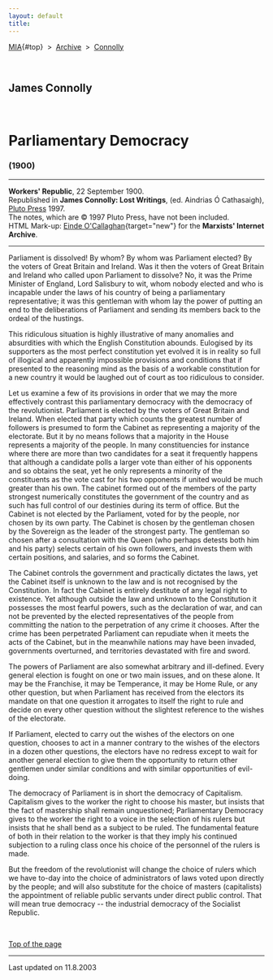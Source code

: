 ```yaml
---
layout: default
title: 
---
```

[MIA](../../../../index.htm){#top}  \> 
[Archive](../../../index.htm)  \>  [Connolly](../../index.htm)

 

## James Connolly

 

# Parliamentary Democracy

### (1900)

------------------------------------------------------------------------

**Workers' Republic**, 22 September 1900.\
Republished in **James Connolly: Lost Writings**, (ed. Aindrias Ó
Cathasaigh), [Pluto Press](http://www.plutobooks.com/) 1997.\
The notes, which are © 1997 Pluto Press, have not been included.\
HTML Mark-up: [Einde
O'Callaghan](../../../../admin/volunteers/biographies/eocallaghan.htm){target="new"}
for the **Marxists' Internet Archive**.

------------------------------------------------------------------------

Parliament is dissolved! By whom? By whom was Parliament elected? By the
voters of Great Britain and Ireland. Was it then the voters of Great
Britain and Ireland who called upon Parliament to dissolve? No, it was
the Prime Minister of England, Lord Salisbury to wit, whom nobody
elected and who is incapable under the laws of his country of being a
parliamentary representative; it was this gentleman with whom lay the
power of putting an end to the deliberations of Parliament and sending
its members back to the ordeal of the hustings.

This ridiculous situation is highly illustrative of many anomalies and
absurdities with which the English Constitution abounds. Eulogised by
its supporters as the most perfect constitution yet evolved it is in
reality so full of illogical and apparently impossible provisions and
conditions that if presented to the reasoning mind as the basis of a
workable constitution for a new country it would be laughed out of court
as too ridiculous to consider.

Let us examine a few of its provisions in order that we may the more
effectively contrast this parliamentary democracy with the democracy of
the revolutionist. Parliament is elected by the voters of Great Britain
and Ireland. When elected that party which counts the greatest number of
followers is presumed to form the Cabinet as representing a majority of
the electorate. But it by no means follows that a majority in the House
represents a majority of the people. In many constituencies for instance
where there are more than two candidates for a seat it frequently
happens that although a candidate polls a larger vote than either of his
opponents and so obtains the seat, yet he only represents a minority of
the constituents as the vote cast for his two opponents if united would
be much greater than his own. The cabinet formed out of the members of
the party strongest numerically constitutes the government of the
country and as such has full control of our destinies during its term of
office. But the Cabinet is not elected by the Parliament, voted for by
the people, nor chosen by its own party. The Cabinet is chosen by the
gentleman chosen by the Sovereign as the leader of the strongest party.
The gentleman so chosen after a consultation with the Queen (who perhaps
detests both him and his party) selects certain of his own followers,
and invests them with certain positions, and salaries, and so forms the
Cabinet.

The Cabinet controls the government and practically dictates the laws,
yet the Cabinet itself is unknown to the law and is not recognised by
the Constitution. In fact the Cabinet is entirely destitute of any legal
right to existence. Yet although outside the law and unknown to the
Constitution it possesses the most fearful powers, such as the
declaration of war, and can not be prevented by the elected
representatives of the people from committing the nation to the
perpetration of any crime it chooses. After the crime has been
perpetrated Parliament can repudiate when it meets the acts of the
Cabinet, but in the meanwhile nations may have been invaded, governments
overturned, and territories devastated with fire and sword.

The powers of Parliament are also somewhat arbitrary and ill-defined.
Every general election is fought on one or two main issues, and on these
alone. It may be the Franchise, it may be Temperance, it may be Home
Rule, or any other question, but when Parliament has received from the
electors its mandate on that one question it arrogates to itself the
right to rule and decide on every other question without the slightest
reference to the wishes of the electorate.

If Parliament, elected to carry out the wishes of the electors on one
question, chooses to act in a manner contrary to the wishes of the
electors in a dozen other questions, the electors have no redress except
to wait for another general election to give them the opportunity to
return other gentlemen under similar conditions and with similar
opportunities of evil-doing.

The democracy of Parliament is in short the democracy of Capitalism.
Capitalism gives to the worker the right to choose his master, but
insists that the fact of mastership shall remain unquestioned;
Parliamentary Democracy gives to the worker the right to a voice in the
selection of his rulers but insists that he shall bend as a subject to
be ruled. The fundamental feature of both in their relation to the
worker is that they imply his continued subjection to a ruling class
once his choice of the personnel of the rulers is made.

But the freedom of the revolutionist will change the choice of rulers
which we have to-day into the choice of administrators of laws voted
upon directly by the people; and will also substitute for the choice of
masters (capitalists) the appointment of reliable public servants under
direct public control. That will mean true democracy -- the industrial
democracy of the Socialist Republic.

 

[Top of the page](#top)

------------------------------------------------------------------------

Last updated on 11.8.2003
